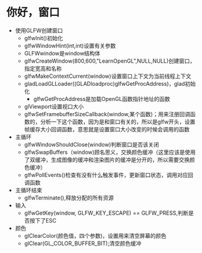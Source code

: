 # 你好，窗口

- 使用GLFW创建窗口
  - glfwInit()初始化
  - glfwWindowHint(int,int)设置有关参数
  - GLFWwindow是window结构体
  - glfwCreateWindow(800,600,"LearnOpenGL",NULL,NULL)创建窗口，指定宽高和名称
  - glfwMakeContextCurrent(window)设置窗口上下文为当前线程上下文
  - gladLoadGLLoader((GLADloadproc)glfwGetProcAddress)，glad初始化
    - glfwGetProcAddress是加载OpenGL函数指针地址的函数
  - glViewport设置视口大小
  - glfwSetFramebufferSizeCallback(window,某个函数)；用来注册回调函数的，分析一下这个函数，因为是和窗口有关的，所以是glfw开头，设置帧缓存大小回调函数，意思就是设置窗口大小改变的时候会调用的函数
- 主循环
  - glfwWindowShouldClose(window)判断窗口是否该关闭
  - glfwSwapBuffers（window)顾名思义，交换颜色缓冲（这里应该是使用了双缓冲，生成图像的缓冲和渲染图片的缓冲是分开的，所以需要交换颜色缓冲）
  - glfwPollEvents()检查有没有什么触发事件，更新窗口状态，调用对应回调函数
- 主循环结束
  - glfwTerminate(),释放分配的所有资源
- 输入
  - glfwGetKey(window, GLFW_KEY_ESCAPE) == GLFW_PRESS,判断是否按下了ESC
- 颜色
  - glClearColor(颜色值，四个参数)，设置用来清空屏幕的颜色
  - glClear(GL_COLOR_BUFFER_BIT);清空颜色缓冲